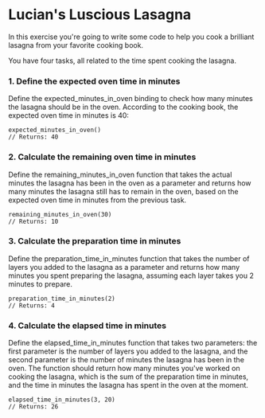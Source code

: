 # Lucian's Luscious Lasagna

In this exercise you're going to write some code to help you cook a brilliant lasagna from your favorite cooking book.

You have four tasks, all related to the time spent cooking the lasagna.

### 1. Define the expected oven time in minutes
Define the expected_minutes_in_oven binding to check how many minutes the lasagna should be in the oven. According to the cooking book, the expected oven time in minutes is 40:

```
expected_minutes_in_oven()
// Returns: 40
```

### 2. Calculate the remaining oven time in minutes
Define the remaining_minutes_in_oven function that takes the actual minutes the lasagna has been in the oven as a parameter and returns how many minutes the lasagna still has to remain in the oven, based on the expected oven time in minutes from the previous task.

```
remaining_minutes_in_oven(30)
// Returns: 10
```

### 3. Calculate the preparation time in minutes
Define the preparation_time_in_minutes function that takes the number of layers you added to the lasagna as a parameter and returns how many minutes you spent preparing the lasagna, assuming each layer takes you 2 minutes to prepare.

```
preparation_time_in_minutes(2)
// Returns: 4
```

### 4. Calculate the elapsed time in minutes
Define the elapsed_time_in_minutes function that takes two parameters: the first parameter is the number of layers you added to the lasagna, and the second parameter is the number of minutes the lasagna has been in the oven. The function should return how many minutes you've worked on cooking the lasagna, which is the sum of the preparation time in minutes, and the time in minutes the lasagna has spent in the oven at the moment.

```
elapsed_time_in_minutes(3, 20)
// Returns: 26
```
